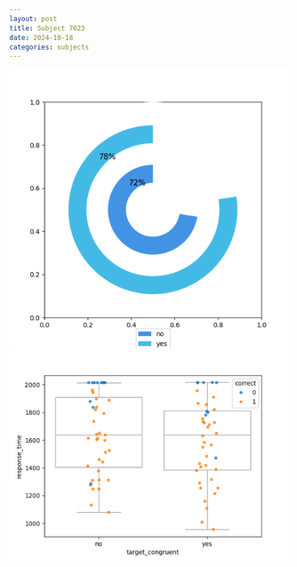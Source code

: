 ```yaml
---
layout: post
title: Subject 7023
date: 2024-10-18
categories: subjects
---
```


![](data/7023/run-8/7023_accuracy_target_congruence.png)
![](data/7023/run-8/7023_rt_congruence.png)
